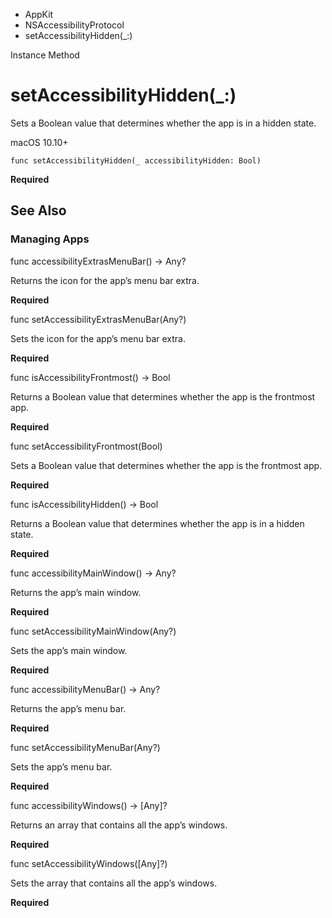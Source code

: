 

- AppKit
- NSAccessibilityProtocol
-  setAccessibilityHidden(\_:) 

Instance Method

# setAccessibilityHidden(\_:)

Sets a Boolean value that determines whether the app is in a hidden state.

macOS 10.10+

``` source
func setAccessibilityHidden(_ accessibilityHidden: Bool)
```

**Required**

## See Also

### Managing Apps

func accessibilityExtrasMenuBar() -> Any?

Returns the icon for the app’s menu bar extra.

**Required**

func setAccessibilityExtrasMenuBar(Any?)

Sets the icon for the app’s menu bar extra.

**Required**

func isAccessibilityFrontmost() -> Bool

Returns a Boolean value that determines whether the app is the frontmost app.

**Required**

func setAccessibilityFrontmost(Bool)

Sets a Boolean value that determines whether the app is the frontmost app.

**Required**

func isAccessibilityHidden() -> Bool

Returns a Boolean value that determines whether the app is in a hidden state.

**Required**

func accessibilityMainWindow() -> Any?

Returns the app’s main window.

**Required**

func setAccessibilityMainWindow(Any?)

Sets the app’s main window.

**Required**

func accessibilityMenuBar() -> Any?

Returns the app’s menu bar.

**Required**

func setAccessibilityMenuBar(Any?)

Sets the app’s menu bar.

**Required**

func accessibilityWindows() -> [Any]?

Returns an array that contains all the app’s windows.

**Required**

func setAccessibilityWindows([Any]?)

Sets the array that contains all the app’s windows.

**Required**

